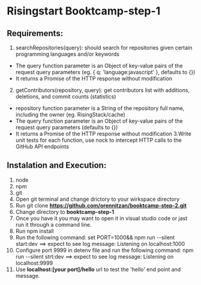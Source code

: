 # Risingstart Booktcamp-step-1

## Requirements:
1. searchRepositories(query): should search for repositories given certain programming languages and/or keywords
- The query function parameter is an Object of key-value pairs of the request query parameters (eg. { q: 'language:javascript' }, defaults to {})
 - It returns a Promise of the HTTP response without modification
2. getContributors(repository, query): get contributors list with additions, deletions, and commit counts (statistics)
 - repository function parameter is a String of the repository full name, including the owner (eg. RisingStack/cache)
 - The query function parameter is an Object of key-value pairs of the request query parameters (defaults to {})
 - It returns a Promise of the HTTP response without modification
3.Write unit tests for each function, use nock to intercept HTTP calls to the GitHub API endpoints

## Instalation and Execution:
1. node
2. npm
3. git
4. Open git terminal and change drictory to your wirkspace directory
5. Run git clone **https://github.com/orennitzan/booktcamp-step-2.git**
6. Change directory to **booktcamp-step-1**
7. Once you have it you may want to open it in visual studio code or jast run it through a command line.
8. Run npm install
9. Run the following command: set PORT=1000&&  npm run --silent start:dev ==> expect to see log message: Listening on localhost:1000
10. Configure port 9999 in detenv file and run the following command: npm run --silent strt:dev ==> expect to see log message: Listening on localhost:9999
11. Use **localhost:[your port]/hello** url to test the 'hello' end point and message. 
